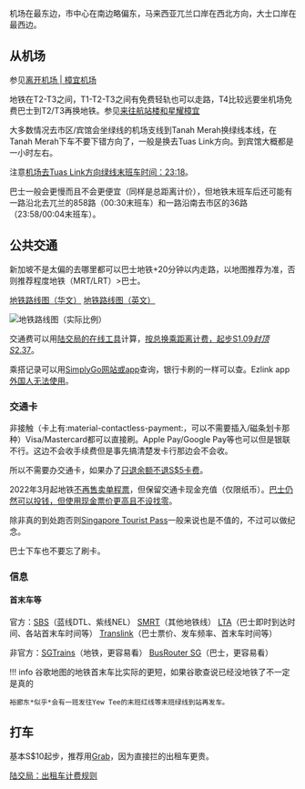机场在最东边，市中心在南边略偏东，马来西亚兀兰口岸在西北方向，大士口岸在最西边。

## 从机场

参见[离开机场 | 樟宜机场](https://www.changiairport.com/zh/airport-guide/transport/leaving-the-airport.html)

地铁在T2-T3之间，T1-T2-T3之间有免费轻轨也可以走路，T4比较远要坐机场免费巴士到T2/T3再换地铁。参见[来往航站楼和星耀樟宜](https://www.changiairport.com/zh/airport-guide/transport/transfer-between-terminals-and-jewel.html)

大多数情况去市区/宾馆会坐绿线的机场支线到Tanah Merah换绿线本线，在Tanah Merah下车不要下错方向了，一般是换去Tuas Link方向。到宾馆大概都是一小时左右。

注意[机场去Tuas Link方向绿线末班车时间：23:18](http://journey.smrt.com.sg/journey/station_info/changi-airport/first-and-last-train/)。

巴士一般会更慢而且不会更便宜（同样是总距离计价），但地铁末班车后还可能有一路沿北去兀兰的858路（00:30末班车）和一路沿南去市区的36路（23:58/00:04末班车）。

## 公共交通

新加坡不是太偏的去哪里都可以巴士地铁+20分钟以内走路，以地图推荐为准，否则推荐程度地铁（MRT/LRT）>巴士。

[地铁路线图（华文）](https://www.lta.gov.sg/content/dam/ltagov/getting_around/public_transport/rail_network/pdf/SM_TEL4_Ch.pdf) [地铁路线图（英文）](http://journey.smrt.com.sg/static/journey/img/network_map.pdf)

![地铁路线图（实际比例）](https://upload.wikimedia.org/wikipedia/commons/a/a4/Singapore_MRT_Network.svg)

交通费可以用[陆交局的在线工具](https://www.lta.gov.sg/content/ltagov/en/map/fare-calculator.html)计算，[按总换乘距离计费，起步S$1.09封顶S$2.37](https://www.lta.gov.sg/content/dam/ltagov/img/map/bus/fare-table.pdf)。

乘搭记录可以用[SimplyGo网站或app](https://simplygo.transitlink.com.sg)查询，银行卡刷的一样可以查。Ezlink app[外国人无法使用](https://www.tripadvisor.com.sg/ShowTopic-g294262-i1747-k11971524-Can_foreign_tourists_use_the_EZ_Link_mobile_app-Singapore.html)。

### 交通卡

非接触（卡上有:material-contactless-payment:，可以不需要插入/磁条划卡那种）Visa/Mastercard都可以直接刷。Apple Pay/Google Pay等也可以但是银联不行。这边不会收手续费但是事先搞清楚发卡行那边会不会收。

所以不需要办交通卡，如果办了[只退余额不退S$5卡费](https://www.ezlink.com.sg/ez-link-faqs/ez-link-card/#ez-link-card-2)。

2022年3月起地铁[不再售卖单程票](https://www.lta.gov.sg/content/ltagov/en/newsroom/2021/12/news-releases/reminder--sale-of-standard-tickets-to-be-progressively-phased-ou.html)，但保留交通卡现金充值（仅限纸币）。[巴士仍然可以投钱，但使用现金票价更高且不设找零](https://www.lta.gov.sg/content/ltagov/en/getting_around/public_transport/plan_your_journey.html#stt)。

除非真的到处跑否则[Singapore Tourist Pass](https://thesingaporetouristpass.com.sg/cn/type-of-passes/)一般来说也是不值的，不过可以做纪念。

巴士下车也不要忘了刷卡。

### 信息

#### 首末车等

官方：[SBS](https://www.sbstransit.com.sg/first-train-last-train)（蓝线DTL、紫线NEL） [SMRT](http://journey.smrt.com.sg/journey/station_info/admiralty/first-and-last-train/)（其他地铁线） [LTA](https://www.lta.gov.sg/content/ltagov/en/map/bus.html)（巴士即时到达时间、各站首末车时间等） [Translink](https://www.transitlink.com.sg/eservice/eguide/service_idx.php)（巴士票价、发车频率、首末车时间等）

非官方：[SGTrains](https://www.sgtrains.com/guide-traintiming)（地铁，更容易看） [BusRouter SG](https://busrouter.sg)（巴士，更容易看）

!!! info
    谷歌地图的地铁首末车比实际的更短，如果谷歌查说已经没地铁了不一定是真的

    裕廊东*似乎*会有一班发往Yew Tee的末班红线等末班绿线到站再发车。

## 打车

基本S$10起步，推荐用[Grab](#打车外卖)，因为直接拦的出租车更贵。

[陆交局：出租车计费规则](https://www.lta.gov.sg/content/ltagov/en/getting_around/taxis_private_hire_cars/taxi_fares_payment_methods.html)
